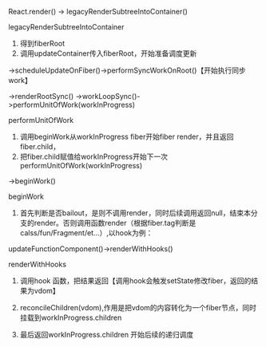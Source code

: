 React.render() -> legacyRenderSubtreeIntoContainer()

legacyRenderSubtreeIntoContainer

1. 得到fiberRoot
2. 调用updateContainer传入fiberRoot，开始准备调度更新

->scheduleUpdateOnFiber()->performSyncWorkOnRoot()【开始执行同步work】

->renderRootSync() ->workLoopSync()->performUnitOfWork(workInProgress)

performUnitOfWork

1. 调用beginWork从workInProgress fiber开始fiber render，并且返回fiber.child，
2. 把fiber.child赋值给workInProgress开始下一次performUnitOfWork(workInProgress)

->beginWork()

beginWork

1. 首先判断是否bailout，是则不调用render，同时后续调用返回null，结束本分支的render。否则调用函数render（根据fiber.tag判断是calss/fun/Fragment/et...）,以hook为例：

updateFunctionComponent()->renderWithHooks()

renderWithHooks

1. 调用hook 函数，把结果返回【调用hook会触发setState修改fiber，返回的结果为vdom】

2. reconcileChildren(vdom),作用是把vdom的内容转化为一个fiber节点，同时挂载到workInProgress.children

3. 最后返回workInProgress.children 开始后续的递归调度